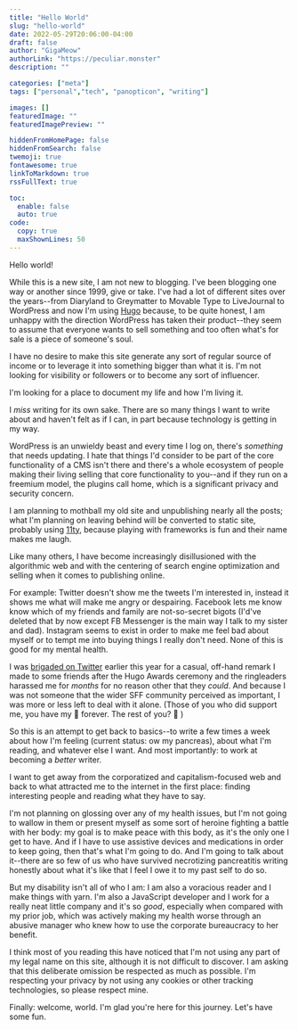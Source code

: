 ```yaml
---
title: "Hello World"
slug: "hello-world"
date: 2022-05-29T20:06:00-04:00
draft: false
author: "GigaMeow"
authorLink: "https://peculiar.monster"
description: ""

categories: ["meta"]
tags: ["personal","tech", "panopticon", "writing"]

images: []
featuredImage: ""
featuredImagePreview: ""

hiddenFromHomePage: false
hiddenFromSearch: false
twemoji: true
fontawesome: true
linkToMarkdown: true
rssFullText: true

toc:
  enable: false
  auto: true
code:
  copy: true
  maxShownLines: 50
---
```

Hello world!

While this is a new site, I am not new to blogging. I've been blogging one way or another since 1999, give or take. I've had a lot of different sites over the years--from Diaryland to Greymatter to Movable Type to LiveJournal to WordPress and now I'm using [Hugo](https://gohugo.io) because, to be quite honest, I am unhappy with the direction WordPress has taken their product--they seem to assume that everyone wants to sell something and too often what's for sale is a piece of someone's soul.

I have no desire to make this site generate any sort of regular source of income or to leverage it into something bigger than what it is. I'm not looking for visibility or followers or to become any sort of influencer.

I'm looking for a place to document my life and how I'm living it.

I _miss_ writing for its own sake. There are so many things I want to write about and haven't felt as if I can, in part because technology is getting in my way.

WordPress is an unwieldy beast and every time I log on, there's _something_ that needs updating. I hate that things I'd consider to be part of the core functionality of a CMS isn't there and there's a whole ecosystem of people making their living selling that core functionality to you--and if they run on a freemium model, the plugins call home, which is a significant privacy and security concern.

I am planning to mothball my old site and unpublishing nearly all the posts; what I'm planning on leaving behind will be converted to static site, probably using [11ty](https://www.11ty.dev/), because playing with frameworks is fun and their name makes me laugh.

Like many others, I have become increasingly disillusioned with the algorithmic web and with the centering of search engine optimization and selling when it comes to publishing online.

For example: Twitter doesn't show me the tweets I'm interested in, instead it shows me what will make me angry or despairing. Facebook lets me know know which of my friends and family are not-so-secret bigots (I'd've deleted that by now except FB Messenger is the main way I talk to my sister and dad). Instagram seems to exist in order to make me feel bad about myself or to tempt me into buying things I really don't need. None of this is good for my mental health.

I was [brigaded on Twitter](https://institute.global/policy/social-media-futures-what-brigading) earlier this year for a casual, off-hand remark I made to some friends after the Hugo Awards ceremony and the ringleaders harassed me for _months_ for no reason other that they _could_. And because I was not someone that the wider SFF community perceived as important, I was more or less left to deal with it alone. (Those of you who did support me, you have my :purple_heart: forever. The rest of you? :fu: )

So this is an attempt to get back to basics--to write a few times a week about how I'm feeling (current status: ow my pancreas), about what I'm reading, and whatever else I want. And most importantly: to work at becoming a _better_ writer.

I want to get away from the corporatized and capitalism-focused web and back to what attracted me to the internet in the first place: finding interesting people and reading what they have to say.

I'm not planning on glossing over any of my health issues, but I'm not going to wallow in them or present myself as some sort of heroine fighting a battle with her body: my goal is to make peace with this body, as it's the only one I get to have. And if I have to use assistive devices and medications in order to keep going, then that's what I'm going to do. And I'm going to talk about it--there are so few of us who have survived necrotizing pancreatitis writing honestly about what it's like that I feel I owe it to my past self to do so.

But my disability isn't all of who I am: I am also a voracious reader and I make things with yarn. I'm also a JavaScript developer and I work for a really neat little company and it's so _good_, especially when compared with my prior job, which was actively making my health worse through an abusive manager who knew how to use the corporate bureaucracy to her benefit.

I think most of you reading this have noticed that I'm not using any part of my legal name on this site, although it is not difficult to discover. I am asking that this deliberate omission be respected as much as possible. I'm respecting your privacy by not using any cookies or other tracking technologies, so please respect mine.

Finally: welcome, world. I'm glad you're here for this journey. Let's have some fun.
